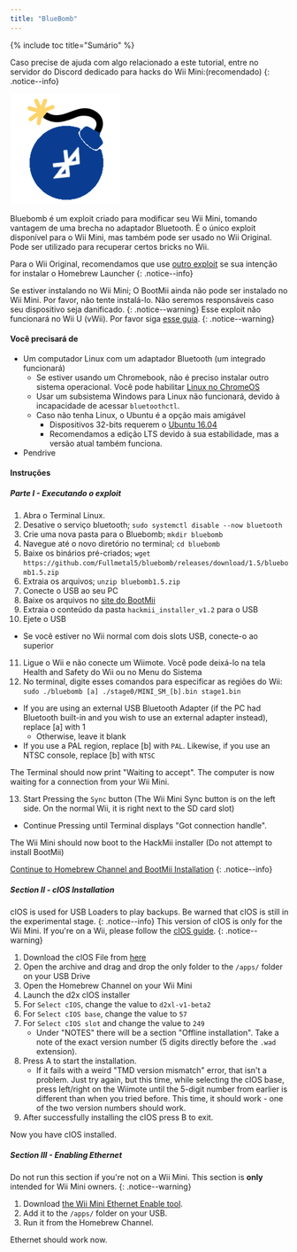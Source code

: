 ```yaml
---
title: "BlueBomb"
---
```


{% include toc title="Sumário" %}

Caso precise de ajuda com algo relacionado a este tutorial, entre no servidor do Discord dedicado para hacks do Wii Mini:[](https://discord.gg/6ryxnkS)(recomendado)
{: .notice--info}

![BlueBomb](/images/bluebomb.png)

Bluebomb é um exploit criado para modificar seu Wii Mini, tomando vantagem de uma brecha no adaptador Bluetooth. É o único exploit disponível para o Wii Mini, mas também pode ser usado no Wii Original. Pode ser utilizado para recuperar certos bricks no Wii.

Para o Wii Original, recomendamos que use [outro exploit](/get-started) se sua intenção for instalar o Homebrew Launcher
{: .notice--info}

Se estiver instalando no Wii Mini; O BootMii ainda não pode ser instalado no Wii Mini. Por favor, não tente instalá-lo. Não seremos responsáveis caso seu dispositivo seja danificado.
{: .notice--warning}
Esse exploit não funcionará no Wii U (vWii). Por favor siga [esse guia](https://wiiuguide.xyz/#/vwii/).
{: .notice--warning}

#### Você precisará de
- Um computador Linux com um adaptador Bluetooth (um integrado funcionará)
  - Se estiver usando um Chromebook, não é preciso instalar outro sistema operacional. Você pode habilitar [Linux no ChromeOS](https://support.google.com/chromebook/answer/9145439?hl=en)
  - Usar um subsistema Windows para Linux não funcionará, devido à incapacidade de acessar `bluetoothctl`.
  - Caso não tenha Linux, o Ubuntu é a opção mais amigável
    - Dispositivos 32-bits requerem o [Ubuntu 16.04](http://releases.ubuntu.com/16.04/)
    - Recomendamos a edição LTS devido à sua estabilidade, mas a versão atual também funciona.
- Pendrive

#### Instruções
##### Parte I - Executando o exploit
1. Abra o Terminal Linux.
2. Desative o serviço bluetooth; `sudo systemctl disable --now bluetooth`
3. Crie uma nova pasta para o Bluebomb; `mkdir bluebomb`
4. Navegue até o novo diretório no terminal; `cd bluebomb`
5. Baixe os binários pré-criados; `wget https://github.com/Fullmetal5/bluebomb/releases/download/1.5/bluebomb1.5.zip`
6. Extraia os arquivos; `unzip bluebomb1.5.zip`
7. Conecte o USB ao seu PC
8. Baixe os arquivos no [site do BootMii](https://bootmii.org/download/)
9. Extraia o conteúdo da pasta `hackmii_installer_v1.2` para o USB
10. Ejete o USB
   - Se você estiver no Wii normal com dois slots USB, conecte-o ao superior
11. Ligue o Wii e não conecte um Wiimote. Você pode deixá-lo na tela Health and Safety do Wii ou no Menu do Sistema
12. No terminal, digite esses comandos para especificar as regiões do Wii: `sudo ./bluebomb [a] ./stage0/MINI_SM_[b].bin stage1.bin`
  - If you are using an external USB Bluetooth Adapter (if the PC had Bluetooth built-in and you wish to use an external adapter instead), replace [a] with 1
    - Otherwise, leave it blank
  - If you use a PAL region, replace [b] with `PAL`. Likewise, if you use an NTSC console, replace [b] with `NTSC`

The Terminal should now print "Waiting to accept". The computer is now waiting for a connection from your Wii Mini.

13. Start Pressing the `Sync` button (The Wii Mini Sync button is on the left side. On the normal Wii, it is right next to the SD card slot)
   - Continue Pressing until Terminal displays "Got connection handle".

The Wii Mini should now boot to the HackMii installer (Do not attempt to install BootMii)

[Continue to Homebrew Channel and BootMii Installation](hbc)
{: .notice--info}

##### Section II - cIOS Installation
cIOS is used for USB Loaders to play backups. Be warned that cIOS is still in the experimental stage.
{: .notice--info}
This version of cIOS is only for the Wii Mini. If you're on a Wii, please follow the [cIOS guide](/cios).
{: .notice--warning}

1. Download the cIOS File from [here](https://bluebomb.glitch.me/d2xl-cIOS/index.html)
2. Open the archive and drag and drop the only folder to the `/apps/` folder on your USB Drive
3. Open the Homebrew Channel on your Wii Mini
4. Launch the d2x cIOS installer
5. For `Select cIOS`, change the value to `d2xl-v1-beta2`
6. For `Select cIOS base`, change the value to `57`
7. For `Select cIOS slot` and change the value to `249`
   - Under "NOTES" there will be a section "Offline installation". Take a note of the exact version number (5 digits directly before the `.wad` extension).
8. Press A to start the installation.
   - If it fails with a weird "TMD version mismatch" error, that isn't a problem. Just try again, but this time, while selecting the cIOS base, press left/right on the Wiimote until the 5-digit number from earlier is different than when you tried before. This time, it should work - one of the two version numbers should work.
9. After successfully installing the cIOS press B to exit.

Now you have cIOS installed.

##### Section III - Enabling Ethernet

Do not run this section if you're not on a Wii Mini. This section is **only** intended for Wii Mini owners.
{: .notice--warning}

1. Download [the Wii Mini Ethernet Enable tool](/assets/files/Wii_Mini_Ethernet_Enable.zip).
2. Add it to the `/apps/` folder on your USB.
3. Run it from the Homebrew Channel.

Ethernet should work now.
